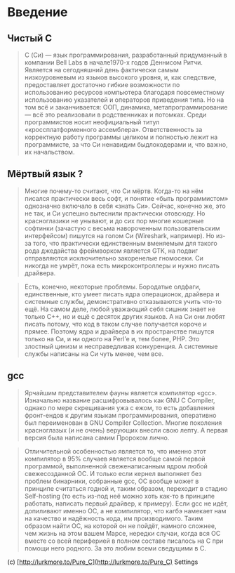 # Введение

## Чистый C
> C (Си) — язык программирования, разработанный придуманный в компании Bell Labs в начале1970-х годов Деннисом Ритчи. Является на сегодняшний день фактически самым низкоуровневым из языков высокого уровня, и, как следствие, предоставляет достаточно гибкие возможности по использованию ресурсов компьютера благодаря повсеместному использованию указателей и операторов приведения типа. Но на том всё и заканчивается: ООП, динамика, метапрограммирование — всё это реализовали в родственниках и потомках. Cреди программистов носит неофициальный титул «кроссплатформенного ассемблера». Ответственность за корректную работу программы целиком и полностью лежит на программисте, за что Си ненавидим быдлокодерами и, что важно, их начальством.

## Мёртвый язык ?
> Многие почему-то считают, что Cи мёртв. Когда-то на нём писался практически весь софт, и понятие «быть программистом» однозначно включало в себя «знать Си». Сейчас, конечно же, это не так, и Си успешно вытеснили практически отовсюду. Но красноглазики не унывают, и до сих пор многие кошерные софтинки (зачастую с весьма навороченным пользовательским интерфейсом) пишутся на голом Си (Wireshark, например). Но из-за того, что практически единственным вменяемым для такого рода джедайства фреймворком является GTK, на подвиг отправляются исключительно закоренелые гномосеки. Си никогда не умрёт, пока есть микроконтроллеры и нужно писать драйвера.

> Есть, конечно, некоторые проблемы. Бородатые олдфаги, единственные, кто умеет писать ядра операционок, драйвера и системные службы, демонстративно отказываются учить что-то ещё. На самом деле, любой уважающий себя сишник знает не только С++, но и ещё с десяток других языков. А на Си они любят писать потому, что код в таком случае получается короче и прямее. Поэтому ядра и драйвера в их пространстве пишутся только на Си, и ни одного на Perl’е и, тем более, PHP. Это злостный цинизм и несправедливая конкуренция. А системные службы написаны на Си чуть менее, чем все.

## gcc
> Ярчайшим представителем фауны является компилятор «gcc». Изначально название расшифровывалось как GNU C Compiler, однако по мере скрещивания ужа с ежом, то есть добавления фронт-ендов к другим языкам программирования, оперативно был переименован в GNU Compiler Collection. Многие поколения красноглазых (и не очень) верующих внесли свою лепту. А первая версия была написана самим Пророком лично.

> Отличительной особенностью является то, что именно этот компилятор в 95% случаев является вообще самой первой программой, выполненной свеженаписанным ядром любой свежесозданной ОС. И только если кернел выполняет без проблем бинарники, собранные gcc, ОС вообще может в принципе считаться годной и, таким образом, переходит в стадию Self-hosting (то есть из-под неё можно хоть как-то в принципе работать, написать первый драйвер, к примеру). Если gcc не идёт, допиливают именно ОС, а не компилятор, что кагбэ намекает нам на качество и надёжность кода, им производимого. Таким образом найти ОС, на которой он не пойдёт, намного сложнее, чем жизнь на этом вашем Марсе, нередки случаи, когда вся ОС вместе со всей периферией в полном составе писалось на С при помощи него родного. За это любим всеми сведущими в С.


(c) [http://lurkmore.to/Pure_C](http://lurkmore.to/Pure_C)
<i class="icon-cog"></i> Settings

